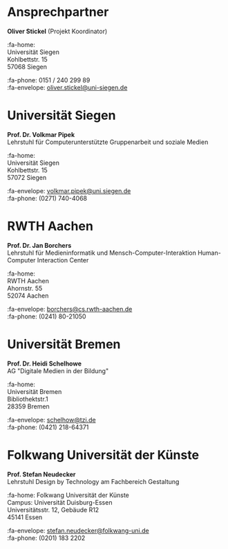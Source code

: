 # Ansprechpartner

**Oliver Stickel** (Projekt Koordinator)

:fa-home:  
Universität Siegen    
Kohlbettstr. 15    
57068 Siegen      

:fa-phone: 0151 / 240 299 89    
:fa-envelope: oliver.stickel@uni-siegen.de

# Universität Siegen
**Prof. Dr. Volkmar Pipek**    
Lehrstuhl für Computerunterstützte Gruppenarbeit und soziale Medien

:fa-home:  
Universität Siegen    
Kohlbettstr. 15    
57072 Siegen    

:fa-envelope: volkmar.pipek@uni.siegen.de    
:fa-phone: (0271) 740-4068

# RWTH Aachen
**Prof. Dr. Jan Borchers**    
Lehrstuhl für Medieninformatik und Mensch-Computer-Interaktion
Human-Computer Interaction Center

:fa-home:  
RWTH Aachen    
Ahornstr. 55    
52074 Aachen        

:fa-envelope: borchers@cs.rwth-aachen.de    
:fa-phone: (0241) 80-21050

# Universität Bremen
**Prof. Dr. Heidi Schelhowe**     
AG "Digitale Medien in der Bildung"

:fa-home:    
Universität Bremen    
Bibliothektstr.1    
28359 Bremen    

:fa-envelope: schelhow@tzi.de    
:fa-phone: (0421) 218-64371

# Folkwang Universität der Künste
**Prof. Stefan Neudecker**     
Lehrstuhl Design by Technology am
Fachbereich Gestaltung

:fa-home:
Folkwang Universität der Künste    
Campus: Universität Duisburg-Essen    
Universitätsstr. 12, Gebäude R12    
45141 Essen

:fa-envelope: stefan.neudecker@folkwang-uni.de    
:fa-phone: (0201) 183 2202
